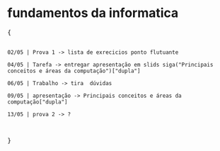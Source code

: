 <h1>fundamentos da informatica</h1>
<pre>
{

    02/05 | Prova 1 -> lista de exrecicios ponto flutuante 

    04/05 | Tarefa -> entregar apresentação em slids siga("Principais conceitos e áreas da computação")["dupla"]

    06/05 | Trabalho -> tira  dúvidas

    09/05 | apresentação -> Principais conceitos e áreas da computação["dupla"]

    13/05 | prova 2 -> ?

}
</pre>